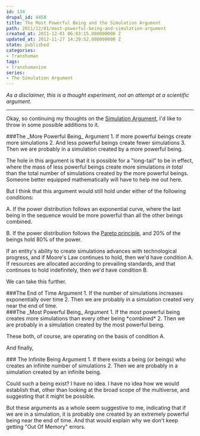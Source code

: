 ```yaml
---
id: 134
drupal_id: 4458
title: The Most Powerful Being and the Simulation Argument
path: 2011/12/01/most-powerful-being-and-simulation-argument
created_at: 2011-12-01 06:03:15.000000000 Z
updated_at: 2012-11-27 14:29:52.000000000 Z
state: published
categories:
- Transhuman
tags:
- transhumanism
series:
- The Simulation Argument
---
```

*As a disclaimer, this is a thought experiment, not an attempt at a scientific argument.*

---

Okay, so continuing my thoughts on the [Simulation Argument](http://micahredding.com/blog/2011/11/23/introduction-simulation-argument), I'd like to throw in some possible additions to it.

<div class="blockinset" markdown="1">
###The _More Powerful Being_ Argument
1. If more powerful beings create more simulations
2. And less powerful beings create fewer simulations
3. Then we are probably in a simulation created by a more powerful being.
</div>

The hole in this argument is that it is possible for a "long-tail" to be in effect, where the mass of less powerful beings create more simulations _in total_ than the total number of simulations created by the more powerful beings. Someone better equipped mathematically will have to help me out here.  

But I think that this argument would still hold under either of the following conditions:

<div class="blockinset" markdown="1">

A. If the power distribution follows an exponential curve, where the last being in the sequence would be more powerful than all the other beings combined.  

B. If the power distribution follows the  [Pareto principle](http://en.wikipedia.org/wiki/Pareto_principle), and 20% of the beings hold 80% of the power.  

</div>

If an entity's ability to create simulations advances with technological progress, and if Moore's Law continues to hold, then we'd have condition A. If resources are allocated according to prevailing standards, and that continues to hold indefinitely, then we'd have condition B.

We can take this further.

<div class="blockinset" markdown="1">
###The End of Time Argument
1. If the number of simulations increases exponentially over time
2. Then we are probably in a simulation created very near the end of time.
</div>

<div class="blockinset" markdown="1">
###The _Most Powerful Being_ Argument
1. If the most powerful being creates more simulations than every other being *combined*
2. Then we are probably in a simulation created by the most powerful being.
</div>

These both, of course, are operating on the basis of condition A.

And finally,

<div class="blockinset" markdown="1">
### The Infinite Being Argument
1. If there exists a being (or beings) who creates an infinite number of simulations
2. Then we are probably in a simulation created by an infinite being.
</div>

Could such a being exist? I have no idea. I have no idea how we would establish that, other than looking at the broad scope of the multiverse, and suggesting that it might be possible.

But these arguments as a whole seem suggestive to me, indicating that if we are in a simulation, it is probably one created by an extremely powerful being near the end of time. And that would explain why we don't keep getting "Out Of Memory" errors.

